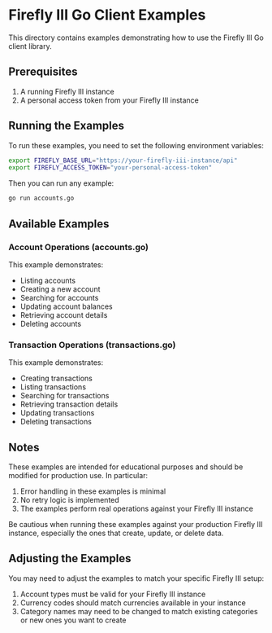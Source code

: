 # Firefly III Go Client Examples

This directory contains examples demonstrating how to use the Firefly III Go client library.

## Prerequisites

1. A running Firefly III instance
2. A personal access token from your Firefly III instance

## Running the Examples

To run these examples, you need to set the following environment variables:

```bash
export FIREFLY_BASE_URL="https://your-firefly-iii-instance/api"
export FIREFLY_ACCESS_TOKEN="your-personal-access-token"
```

Then you can run any example:

```bash
go run accounts.go
```

## Available Examples

### Account Operations (accounts.go)

This example demonstrates:
- Listing accounts
- Creating a new account
- Searching for accounts
- Updating account balances
- Retrieving account details
- Deleting accounts

### Transaction Operations (transactions.go)

This example demonstrates:
- Creating transactions
- Listing transactions
- Searching for transactions
- Retrieving transaction details
- Updating transactions
- Deleting transactions

## Notes

These examples are intended for educational purposes and should be modified for production use. In particular:

1. Error handling in these examples is minimal
2. No retry logic is implemented
3. The examples perform real operations against your Firefly III instance

Be cautious when running these examples against your production Firefly III instance, especially the ones that create, update, or delete data.

## Adjusting the Examples

You may need to adjust the examples to match your specific Firefly III setup:

1. Account types must be valid for your Firefly III instance
2. Currency codes should match currencies available in your instance
3. Category names may need to be changed to match existing categories or new ones you want to create 